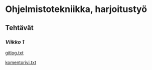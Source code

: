 # Ohjelmistotekniikka, harjoitustyö

## **Tehtävät**  

### *Viikko 1*

[gitlog.txt](https://github.com/Kissaniemi/ot-harjoitustyo/blob/main/viikko1/gitlog.txt)

[komentorivi.txt](https://github.com/Kissaniemi/ot-harjoitustyo/blob/main/viikko1/komentorivi.txt)

